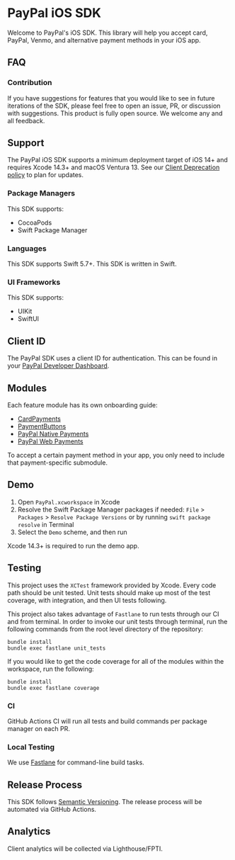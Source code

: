 # PayPal iOS SDK

Welcome to PayPal's iOS SDK. This library will help you accept card, PayPal, Venmo, and alternative payment methods in your iOS app.

## FAQ
### Contribution
If you have suggestions for features that you would like to see in future iterations of the SDK, please feel free to open an issue, PR, or discussion with suggestions. This product is fully open source. We welcome any and all feedback.

## Support

The PayPal iOS SDK supports a minimum deployment target of iOS 14+ and requires Xcode 14.3+ and macOS Ventura 13. See our [Client Deprecation policy](https://developer.paypal.com/braintree/docs/guides/client-sdk/deprecation-policy/ios/v5) to plan for updates.

### Package Managers
This SDK supports:

* CocoaPods
* Swift Package Manager

### Languages

This SDK supports Swift 5.7+. This SDK is written in Swift.

### UI Frameworks
This SDK supports:

* UIKit
* SwiftUI

## Client ID

The PayPal SDK uses a client ID for authentication. This can be found in your [PayPal Developer Dashboard](https://developer.paypal.com/api/rest/#link-getstarted).

## Modules

Each feature module has its own onboarding guide:

- [CardPayments](docs/CardPayments)
- [PaymentButtons](docs/PaymentButtons)
- [PayPal Native Payments](docs/PayPalNativePayments)
- [PayPal Web Payments](docs/PayPalWebPayments)

To accept a certain payment method in your app, you only need to include that payment-specific submodule.

## Demo

1. Open `PayPal.xcworkspace` in Xcode
2. Resolve the Swift Package Manager packages if needed: `File` > `Packages` > `Resolve Package Versions` or by running `swift package resolve` in Terminal
3. Select the `Demo` scheme, and then run

Xcode 14.3+ is required to run the demo app.

## Testing

This project uses the `XCTest` framework provided by Xcode. Every code path should be unit tested. Unit tests should make up most of the test coverage, with integration, and then UI tests following.

This project also takes advantage of `Fastlane` to run tests through our CI and from terminal.
In order to invoke our unit tests through terminal, run the following commands from the root level directory of the repository:
```
bundle install
bundle exec fastlane unit_tests
```

If you would like to get the code coverage for all of the modules within the workspace, run the following:
```
bundle install
bundle exec fastlane coverage
```

### CI

GitHub Actions CI will run all tests and build commands per package manager on each PR.

### Local Testing

We use [Fastlane](https://docs.fastlane.tools/getting-started/ios/setup/) for command-line build tasks.

## Release Process

This SDK follows [Semantic Versioning](https://semver.org/). The release process will be automated via GitHub Actions.

## Analytics

Client analytics will be collected via Lighthouse/FPTI.
